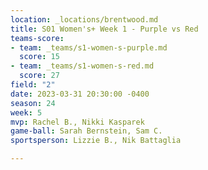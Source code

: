 ```yaml
---
location: _locations/brentwood.md
title: S01 Women's+ Week 1 - Purple vs Red
teams-score:
- team: _teams/s1-women-s-purple.md
  score: 15
- team: _teams/s1-women-s-red.md
  score: 27
field: "2"
date: 2023-03-31 20:30:00 -0400
season: 24
week: 5
mvp: Rachel B., Nikki Kasparek
game-ball: Sarah Bernstein, Sam C.
sportsperson: Lizzie B., Nik Battaglia

---
```

